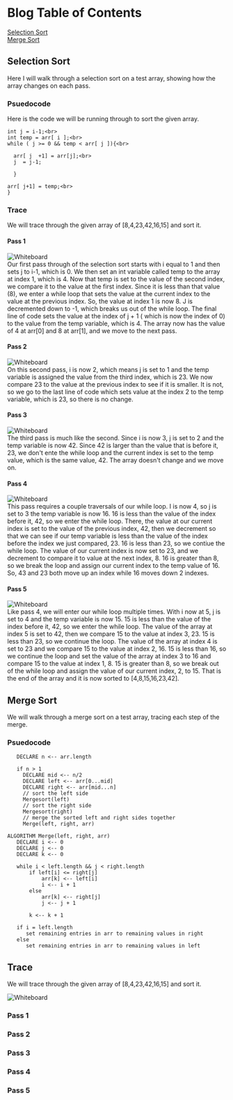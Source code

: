 # Blog Table of Contents
[Selection Sort](#selection-sort)<br>
[Merge Sort](#merge-sort)<br>

## Selection Sort
Here I will walk through a selection sort on a test array, showing how the array
changes on each pass.
### Psuedocode
Here is the code we will be running through to sort the given array.<br>
```for( int i = 1; i<arr.length; i++){<br>
int j = i-1;<br>
int temp = arr[ i ];<br>
while ( j >= 0 && temp < arr[ j ]){<br>

  arr[ j  +1] = arr[j];<br>
  j  = j-1;

  }

arr[ j+1] = temp;<br>
}
 ``` 
### Trace
We will trace through the given array of [8,4,23,42,16,15] and sort it. 
#### Pass 1
![Whiteboard](challenges/src/test/resources/blog1a.png) <br>
Our first pass through of the selection sort starts with i equal to 1 and then sets j to i-1, which is 0.
We then set an int variable called temp to the array at index 1, which is 4. Now that temp is set to the 
value of the second index, we compare it to the value at the first index.  Since it is less than that value (8),
we enter a while loop that sets the value at the current index to the value at the previous index.  So, the value at
index 1 is now 8. J is decremented down to -1, which breaks us out of the while loop.  The final line of code sets 
the value at the index of j + 1 ( which is now the index of 0) to the value from the temp variable, which is 4. The 
array now has the value of 4 at arr[0] and 8 at arr[1], and we move to the next pass.  
#### Pass 2
![Whiteboard](challenges/src/test/resources/blog1b.png) <br>
On this second pass, i is now 2, which means j is set to 1 and the temp variable is assigned the value from the third index, 
which is 23.  We now compare 23 to the value at the previous index to see if it is smaller. It is not, so we go to the 
last line of code which sets value at the index 2 to the temp variable, which is 23, so there is no change.
#### Pass 3
![Whiteboard](challenges/src/test/resources/blog1c.png) <br>
The third pass is much like the second.  Since i is now 3, j is set to 2 and the temp variable is now 42.  Since 42 is
larger than the value that is before it, 23, we don't ente the while loop and the current index is set to the temp value,
which is the same value, 42. The array doesn't change and we move on. 
#### Pass 4
![Whiteboard](challenges/src/test/resources/blog1d.png) <br>
This pass requires a couple traversals of our while loop.  I is now 4, so j is set to 3 the temp variable is now 16. 16 is 
less than the value of the index before it, 42, so we enter the while loop.  There, the value at our current index is set to the 
value of the previous index, 42, then we decrement so that we can see if our temp variable is less than the value of the index 
before the index we just compared, 23. 16 is less than 23, so we contiue the while loop.  The value of our current index is now 
set to 23, and we decrement to compare it to value at the next index, 8.  16 is greater than 8, so we break the loop and assign 
our current index to the temp value of 16.  So, 43 and 23 both move up an index while 16 moves down 2 indexes. 
#### Pass 5
![Whiteboard](challenges/src/test/resources/blog1e.png) <br>
Like pass 4, we will enter our while loop multiple times.  With i now at 5, j is set to 4 and the temp variable is now 15. 15
is less than the value of the index before it, 42, so we enter the while loop.  The value of the array at index 5 is set to 42, then 
we compare 15 to the value at index 3, 23. 15 is less than 23, so we continue the loop.  The value of the array at index 4 is set to
23 and we compare 15 to the value at index 2, 16. 15 is less than 16, so we continue the loop and set the value of the array at index 
3 to 16 and compare 15 to the value at index 1, 8. 15 is greater than 8, so we break out of the while loop and assign the value of our
current index, 2, to 15.  That is the end of the array and it is now sorted to [4,8,15,16,23,42].

## Merge Sort
We will walk through a merge sort on a test array, tracing each step of the merge.
### Psuedocode
```ALGORITHM Mergesort(arr)
   DECLARE n <-- arr.length
          
   if n > 1
     DECLARE mid <-- n/2
     DECLARE left <-- arr[0...mid]
     DECLARE right <-- arr[mid...n]
     // sort the left side
     Mergesort(left)
     // sort the right side
     Mergesort(right)
     // merge the sorted left and right sides together
     Merge(left, right, arr)

ALGORITHM Merge(left, right, arr)
   DECLARE i <-- 0
   DECLARE j <-- 0
   DECLARE k <-- 0

   while i < left.length && j < right.length
       if left[i] <= right[j]
           arr[k] <-- left[i]
           i <-- i + 1
       else
           arr[k] <-- right[j]
           j <-- j + 1
           
       k <-- k + 1

   if i = left.length
      set remaining entries in arr to remaining values in right
   else
      set remaining entries in arr to remaining values in left
```
## Trace
We will trace through the given array of [8,4,23,42,16,15] and sort it. 

![Whiteboard](challenges/src/test/resources/blog2.png) <br>

### Pass 1
### Pass 2
### Pass 3
### Pass 4
### Pass 5
